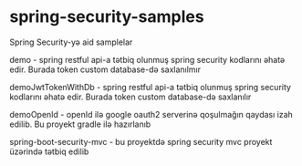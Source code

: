 # spring-security-samples
Spring Security-yə aid samplelar

demo - spring restful api-a tətbiq olunmuş spring security kodlarını əhatə edir. Burada token custom database-də saxlanılmır

demoJwtTokenWithDb - spring restful api-a tətbiq olunmuş spring security kodlarını əhatə edir. Burada token custom database-də saxlanılır

demoOpenId - openId ilə google oauth2 serverinə qoşulmağın qaydası izah edilib. Bu proyekt gradle ilə hazırlanıb

spring-boot-security-mvc - bu proyektdə spring security mvc proyekt üzərində tətbiq edilib
